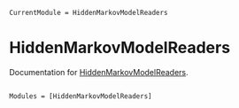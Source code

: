 ```@meta
CurrentModule = HiddenMarkovModelReaders
```

# HiddenMarkovModelReaders

Documentation for [HiddenMarkovModelReaders](https://github.com/DanielRivasMD/HiddenMarkovModelReaders.jl).

```@index
```

```@autodocs
Modules = [HiddenMarkovModelReaders]
```
